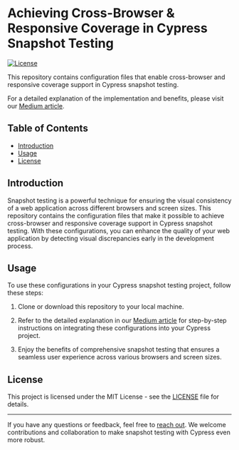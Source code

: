 # Achieving Cross-Browser & Responsive Coverage in Cypress Snapshot Testing

[![License](https://img.shields.io/badge/license-MIT-blue.svg)](https://github.com/mahmudmardini/cross-browser-and-responsive-coverage-in-snapshot-testing/blob/main/LICENSE)

This repository contains configuration files that enable cross-browser and responsive coverage support in Cypress snapshot testing.

For a detailed explanation of the implementation and benefits, please visit our [Medium article](https://medium.com/@m.mardini152/achieving-cross-browser-responsive-coverage-in-cypress-snapshot-testing-b265d0e0fad9).

## Table of Contents

- [Introduction](#introduction)
- [Usage](#usage)
- [License](#license)

## Introduction

Snapshot testing is a powerful technique for ensuring the visual consistency of a web application across different browsers and screen sizes. This repository contains the configuration files that make it possible to achieve cross-browser and responsive coverage support in Cypress snapshot testing. With these configurations, you can enhance the quality of your web application by detecting visual discrepancies early in the development process.

## Usage

To use these configurations in your Cypress snapshot testing project, follow these steps:

1. Clone or download this repository to your local machine.

2. Refer to the detailed explanation in our [Medium article](https://medium.com/@m.mardini152/achieving-cross-browser-responsive-coverage-in-cypress-snapshot-testing-b265d0e0fad9) for step-by-step instructions on integrating these configurations into your Cypress project.

3. Enjoy the benefits of comprehensive snapshot testing that ensures a seamless user experience across various browsers and screen sizes.

## License

This project is licensed under the MIT License - see the [LICENSE](LICENSE) file for details.

---

If you have any questions or feedback, feel free to [reach out](https://github.com/mahmudmardini/cross-browser-and-responsive-coverage-in-snapshot-testing/issues). We welcome contributions and collaboration to make snapshot testing with Cypress even more robust.
